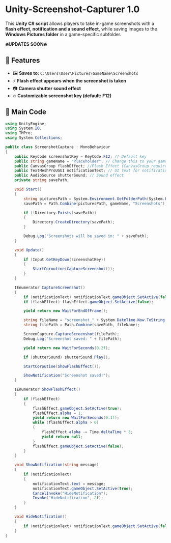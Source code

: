 # Unity-Screenshot-Capturer 1.0
This **Unity C# script** allows players to take in-game screenshots with a **flash effect, notification and a sound effect**, while saving images to the **Windows Pictures folder** in a game-specific subfolder.

**🔥UPDATES SOON🔥**

## 🚀 Features
- 🖼️ **Saves to:** `C:\Users\User\Pictures\GameName\Screenshots`
- ⚡ **Flash effect appears when the screenshot is taken**
- 📷 **Camera shutter sound effect**
- 🔥 **Customizable screenshot key (default: F12)**

## 📜 Main Code
```csharp
using UnityEngine;
using System.IO;
using TMPro;
using System.Collections;

public class ScreenshotCapture : MonoBehaviour
{
    public KeyCode screenshotKey = KeyCode.F12; // Default key
    public string gameName = "Placeholder"; // Change this to your game's name
    public CanvasGroup flashEffect; //Flash Effect (CanvasGroup required)
    public TextMeshProUGUI notificationText; // UI Text for notifications
    public AudioSource shutterSound; // Sound effect
    private string savePath;

    void Start()
    {
        string picturesPath = System.Environment.GetFolderPath(System.Environment.SpecialFolder.MyPictures);
        savePath = Path.Combine(picturesPath, gameName, "Screenshots");

        if (!Directory.Exists(savePath))
        {
            Directory.CreateDirectory(savePath);
        }

        Debug.Log("Screenshots will be saved in: " + savePath);
    }

    void Update()
    {
        if (Input.GetKeyDown(screenshotKey))
        {
            StartCoroutine(CaptureScreenshot());
        }
    }

    IEnumerator CaptureScreenshot()
    {
        if (notificationText) notificationText.gameObject.SetActive(false);
        if (flashEffect) flashEffect.gameObject.SetActive(false);

        yield return new WaitForEndOfFrame();

        string fileName = "screenshot_" + System.DateTime.Now.ToString("yyyy-MM-dd_HH-mm-ss") + ".png";
        string filePath = Path.Combine(savePath, fileName);

        ScreenCapture.CaptureScreenshot(filePath);
        Debug.Log("Screenshot saved: " + filePath);

        yield return new WaitForSeconds(0.2f);

        if (shutterSound) shutterSound.Play();

        StartCoroutine(ShowFlashEffect());

        ShowNotification("Screenshot saved!");
    }

    IEnumerator ShowFlashEffect()
    {
        if (flashEffect)
        {
            flashEffect.gameObject.SetActive(true);
            flashEffect.alpha = 1;
            yield return new WaitForSeconds(0.1f);
            while (flashEffect.alpha > 0)
            {
                flashEffect.alpha -= Time.deltaTime * 3;
                yield return null;
            }
            flashEffect.gameObject.SetActive(false);
        }
    }

    void ShowNotification(string message)
    {
        if (notificationText)
        {
            notificationText.text = message;
            notificationText.gameObject.SetActive(true);
            CancelInvoke("HideNotification");
            Invoke("HideNotification", 2f);
        }
    }

    void HideNotification()
    {
        if (notificationText) notificationText.gameObject.SetActive(false);
    }
}
